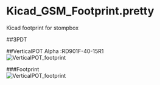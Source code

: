 # Kicad_GSM_Footprint.pretty
Kicad footprint for stompbox

##3PDT



##VerticalPOT
Alpha :RD901F-40-15R1  
![VerticalPOT_footprint](http://www.taydaelectronics.com/media/catalog/product/cache/1/image/211x211/9df78eab33525d08d6e5fb8d27136e95/a/-/a-1847_1_1.jpg "サンプル")  


###Footprint  
![VerticalPOT_footprint](http://cdn-ak.f.st-hatena.com/images/fotolife/g/gsmcustomeffects/20160413/20160413200542.png "サンプル")  

